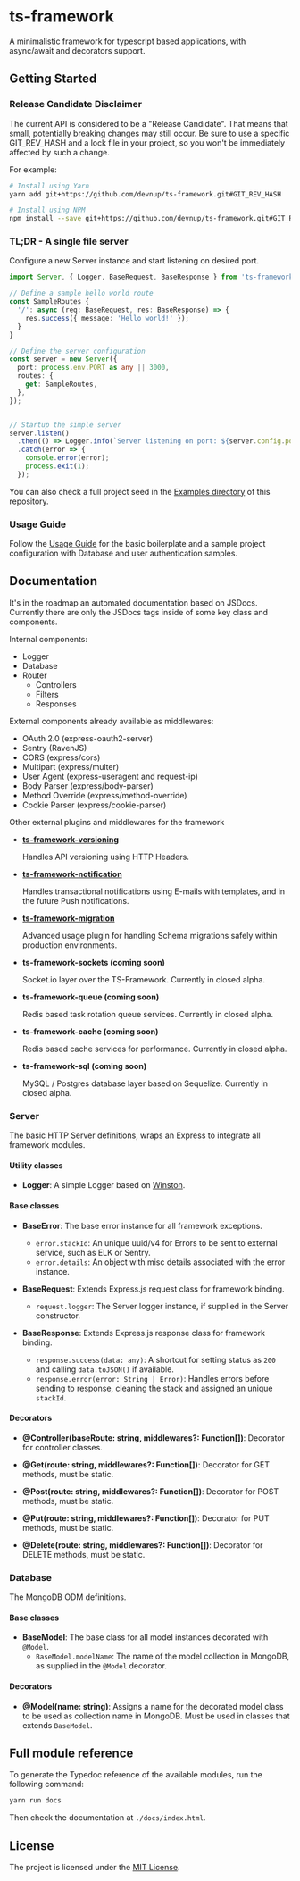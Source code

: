 ts-framework
============

A minimalistic framework for typescript based applications, with async/await and decorators support.


## Getting Started

### Release Candidate Disclaimer

The current API is considered to be a "Release Candidate". That means that small, potentially breaking 
changes may still occur. Be sure to use a specific GIT_REV_HASH and a lock file in your project, so you
won't be immediately affected by such a change.

For example:

```bash
# Install using Yarn
yarn add git+https://github.com/devnup/ts-framework.git#GIT_REV_HASH 

# Install using NPM
npm install --save git+https://github.com/devnup/ts-framework.git#GIT_REV_HASH 
``` 

### TL;DR - A single file server

Configure a new Server instance and start listening on desired port. 

```typescript
import Server, { Logger, BaseRequest, BaseResponse } from 'ts-framework';

// Define a sample hello world route
const SampleRoutes {
  '/': async (req: BaseRequest, res: BaseResponse) => {
    res.success({ message: 'Hello world!' });
  }
}

// Define the server configuration
const server = new Server({
  port: process.env.PORT as any || 3000,
  routes: {
    get: SampleRoutes,
  },
});


// Startup the simple server
server.listen()
  .then(() => Logger.info(`Server listening on port: ${server.config.port}`))
  .catch(error => {
    console.error(error);
    process.exit(1);
  });
```

You can also check a full project seed in the [Examples directory](./examples) of this repository.

### Usage Guide

Follow the [Usage Guide](./GUIDE.md) for the basic boilerplate and a sample project configuration with
Database and user authentication samples.


## Documentation

It's in the roadmap an automated documentation based on JSDocs. Currently there are only the JSDocs tags inside of some 
key class and components.

Internal components:

- Logger
- Database
- Router
  - Controllers
  - Filters
  - Responses

External components already available as middlewares: 

- OAuth 2.0 (express-oauth2-server)
- Sentry (RavenJS)
- CORS (express/cors)
- Multipart (express/multer)
- User Agent (express-useragent and request-ip)
- Body Parser (express/body-parser)
- Method Override (express/method-override)
- Cookie Parser (express/cookie-parser)

Other external plugins and middlewares for the framework

- **[ts-framework-versioning](https://gitlab.devnup.com/npm/ts-framework-versioning)**

    Handles API versioning using HTTP Headers.
    
- **[ts-framework-notification](https://gitlab.devnup.com/npm/ts-framework-notification)**

    Handles transactional notifications using E-mails with templates, and in the future Push notifications.

- **[ts-framework-migration](https://gitlab.devnup.com/npm/ts-framework-migration)**

    Advanced usage plugin for handling Schema migrations safely within production environments.

- **ts-framework-sockets (coming soon)**

    Socket.io layer over the TS-Framework. Currently in closed alpha.

- **ts-framework-queue (coming soon)**

    Redis based task rotation queue services. Currently in closed alpha.

- **ts-framework-cache (coming soon)**

    Redis based cache services for performance. Currently in closed alpha.

- **ts-framework-sql (coming soon)**

    MySQL / Postgres database layer based on Sequelize. Currently in closed alpha.



### Server

The basic HTTP Server definitions, wraps an Express to integrate all framework modules.


#### Utility classes

- **Logger**: A simple Logger based on [Winston](https://npmjs.org/package/winston).

#### Base classes

- **BaseError**: The base error instance for all framework exceptions.
    - `error.stackId`: An unique uuid/v4 for Errors to be sent to external service, such as ELK or Sentry.
    - `error.details`: An object with misc details associated with the error instance. 

- **BaseRequest**: Extends Express.js request class for framework binding.
    - `request.logger`: The Server logger instance, if supplied in the Server constructor.

- **BaseResponse**: Extends Express.js response class for framework binding.
    - `response.success(data: any)`: A shortcut for setting status as `200` and calling `data.toJSON()` if available.
    - `response.error(error: String | Error)`: Handles errors before sending to response, cleaning the stack and assigned an unique `stackId`.

#### Decorators

- **@Controller(baseRoute: string, middlewares?: Function[])**: Decorator for controller classes.

- **@Get(route: string, middlewares?: Function[])**: Decorator for GET methods, must be static.

- **@Post(route: string, middlewares?: Function[])**: Decorator for POST methods, must be static.

- **@Put(route: string, middlewares?: Function[])**: Decorator for PUT methods, must be static.

- **@Delete(route: string, middlewares?: Function[])**: Decorator for DELETE methods, must be static.


### Database

The MongoDB ODM definitions.

#### Base classes

- **BaseModel**: The base class for all model instances decorated with `@Model`. 
    - `BaseModel.modelName`: The name of the model collection in MongoDB, as supplied in the `@Model` decorator.


#### Decorators

- **@Model(name: string)**: Assigns a name for the decorated model class to be used as collection name in MongoDB. Must
be used in classes that extends `BaseModel`.


## Full module reference

To generate the Typedoc reference of the available modules, run the following command:

```sh
yarn run docs
```

Then check the documentation at `./docs/index.html`.


## License

The project is licensed under the [MIT License](./LICENSE.md).
